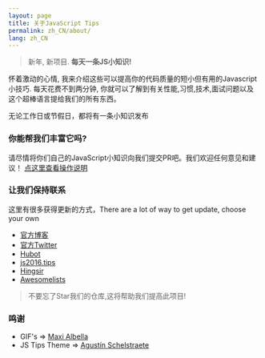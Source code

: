 ```yaml
---
layout: page
title: 关于JavaScript Tips
permalink: zh_CN/about/
lang: zh_CN
---
```


> 新年, 新项目. **每天一条JS小知识!**

怀着激动的心情, 我来介绍这些可以提高你的代码质量的短小但有用的Javascript小技巧. 每天花费不到两分钟, 你就可以了解到有关性能,习惯,技术,面试问题以及这个超棒语言提给我们的所有东西。

无论工作日或节假日，都将有一条小知识发布

### 你能帮我们丰富它吗?
请尽情将你们自己的JavaScript小知识向我们提交PR吧。我们欢迎任何意见和建议！
[点这里查看操作说明](https://github.com/loverajoel/jstips/blob/master/CONTRIBUTING.md)

### 让我们保持联系

这里有很多获得更新的方式，There are a lot of way to get update, choose your own

- [官方博客](http://www.jstips.co)
- [官方Twitter](https://twitter.com/tips_js)
- [Hubot](https://github.com/dggriffin/hubot-jstips)
- [js2016.tips](http://js2016.tips/)
- [Hingsir](http://hingsir.com/jstips-site/dist/tips/)
- [Awesomelists](https://awesomelists.top/#/repos/loverajoel/jstips)

> 不要忘了Star我们的仓库,这将帮助我们提高此项目!

### 鸣谢

- GIF's => [Maxi Albella](https://dribbble.com/maxialbella)
- JS Tips Theme => [Agustín Schelstraete](http://www.aschelstraete.com/)